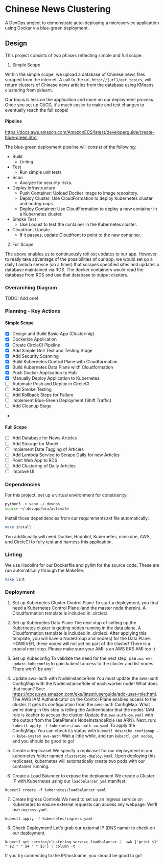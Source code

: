 # Chinese News Clustering

A DevOps project to demonstrate auto-deploying a microservice application using Docker via blue-green deployment.

## Design

This project consists of two phases reflecting simple and full scope.

1. Simple Scope

Within the simple scope, we upload a database of Chinese news files scraped from the internet.
A call to the url, `http://[url]/get_topics`, will return clusters of Chinese news articles from the database
using KMeans clustering from sklearn.

Our focus is less on the application and more on our deployment process.
Once you set up CI/CD, it's much easier to make and test changes to eventually reach the full scope!

#### Pipeline
https://docs.aws.amazon.com/AmazonECS/latest/developerguide/create-blue-green.html

The blue-green deployment pipeline will consist of the following:
* Build
    - Linting
* Test
    - Run simple unit tests
* Scan
    - Analyze for security risks.
* Deploy Infrastructure
    - Push Container: Upload Docker image to image repository.
    - Deploy Cluster: Use CloudFormation to deploy Kubernetes cluster and nodegroups.
    - Deploy Container: Use CloudFormation to deploy a new container in a Kubernetes cluster.
* Smoke Test
    - Use Locust to test the container in the Kubernetes cluster.
* Cloudfront Update
    - If it passes, update Cloudfront to point to the new container.

2. Full Scope

The above enables us to continuously roll out updates to our app.
However, to really take advantage of the possibilities of our app, we would set up 
a daily Lambda service (on a timer) that scrapes specified sites and updates a database maintained
via RDS. The docker containers would read the database from RDS and use that
database to output clusters.

### Overarching Diagram

TODO: Add one!

### Planning - Key Actions

#### Simple Scope
- [x] Design and Build Basic App (Clusterinig)
- [x] Dockerize Application
- [x] Create CircleCI Pipeline
- [x] Add Simple Unit Test and Testing Stage
- [x] Add Security Scanning
- [x] Build Kubernetes Control Plane with Cloudformation
- [x] Build Kubernetes Data Plane wiith Cloudformation
- [x] Push Docker Application to Hub
- [x] Manually Deploy Application to Kubernetes
- [ ] Automate Push and Deploy in CircleCI
- [ ] Add Smoke Testing
- [ ] Add Rollback Steps for Failure
- [ ] Implement Blue-Green Deployment (Shift Traffic)
- [ ] Add Cleanup Stage
- 

#### Full Scope
- [ ] Add Database for News Articles
- [ ] Add Storage for Model
- [ ] Implement Date Tagging of Articles
- [ ] Add Lambda Service to Scrape Daily for new Articles
- [ ] Point Web App to RDS
- [ ] Add Clustering of Daily Articles
- [ ] Improve UI

### Dependencies
For this project, set up a virtual environment for consistency:

```bash
python3 -m venv ~/.devops
source ~/.devops/bin/activate
```

Install those dependencies from our requirements.txt file automatically:
```bash
make install
```

You additionally will need Docker, Hadolint, Kubernetes, minikube, AWS, and CircleCI to fully test and harness this application.

### Linting

We use Hadolint for our Dockerfile and pylint for the source code. These are run automatically through the Makefile.

```bash
make lint
```

### Deployment

1. Set up Kubernetes Cluster Control Plane
To start a deployment, you first need a Kubernetes Control Plane (and the master node therein). A Cloudformation template is included in .circleci.

2. Set up Kubernetes Data Plane
The next stup of setting up the Kubernetes cluster is getting nodes running in the data plane. A Cloudformation template is included in .circleci.
After applying this template, you will have a NodeGroup and node(s) for the Data Plane. HOWEVER, these nodes will not yet be part of the cluster!
There is a crucial next step. Please make sure your AMI is an AWS EKS AMI too :)

3. Set up Kubeconfig
To validate the need for the next step, use `aws eks update-kubeconfig` to gain kubectl access to the cluster and list nodes. There won't be any!

4. Update aws-auth with NodeInstanceRole
You must update the aws-auth ConfigMap with the NodeInstanceRole of each worker node! What does that mean?
See: https://docs.aws.amazon.com/eks/latest/userguide/add-user-role.html.
The AWS IAM Authenticator on the Control Plane enables access to the cluster. It gets its configuration from the aws-auth ConfigMap.
What we're doing in this step is telling the Authenticator that the nodes' IAM role is kosher to access the cluster.
Update the `aws-auth-cm.yaml` with the output from the DataPlane's NodeInstanceRole (as ARN).
Next, run:
`kubectl apply -f kubernetes/aws-auth-cm.yaml`
To apply the ConfigMap.
You can check its status with `kubectl describe configmap -n kube-system aws-auth`
Wait a little while, and run `kubectl get nodes`, and you should be good to go!

5. Create a Replicaset
We specify a replicaset for our deployment in our kubernetes folder named `clustering-deploy.yaml`. Upon deploying this replicaset, kubernetes
will automatically create two pods with our container running.

6. Create a Load Balancer to expose the deployment
We create a Cluster IP with Kubernetes using our `loadbalancer.yml` manifest. 

`kubectl create -f kubernetes/loadbalancer.yaml`

7. Create Ingress Controls
We need to set up an Ingress service on Kubernetes to ensure external requests can access any webpage. We'll use `ingress.yaml`.

`kubectl apply -f kubernetes/ingress.yaml`

8. Check Deployment!
Let's grab our external IP (DNS name) to check on our deployment. 

`kubectl get service/clustering-service-loadbalancer |  awk {'print $1" " $2 " " $4 " " $5'} | column -t`

If you try connecting to the IP/hostname, you should be good to go!
